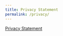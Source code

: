 ```yaml
---
title: Privacy Statement
permalink: /privacy/
---
```


[Privacy Statement](https://www.enterprisesg.gov.sg/Privacy-Statement)